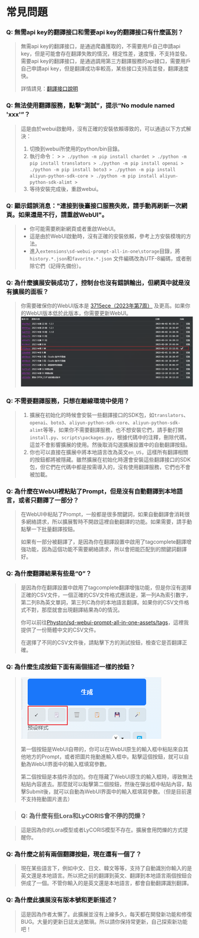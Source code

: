 # 常見問題

### Q: 無需api key的翻譯接口和需要api key的翻譯接口有什麼區別？

> 無需api key的翻譯接口，是通過爬蟲獲取的，不需要用戶自己申請api key，但是可能會存在翻譯失敗的情況，穩定性差，速度慢，不支持並發。需要api key的翻譯接口，是通過調用第三方翻譯服務的api接口，需要用戶自己申請api key，但是翻譯成功率較高，某些接口支持高並發，翻譯速度快。
> 
> 詳情請見：[翻譯接口說明](/zh-tw/TranslationApiConfiguration.md#翻譯接口說明)

### Q: 無法使用翻譯服務，點擊“測試”，提示“No module named 'xxx'”？

> 這是由於webui啟動時，沒有正確的安裝依賴導致的，可以通過以下方式解決：
> 1. 切換到webui所使用的python/bin目錄。
> 2. 執行命令：
     >    ```
     > ./python -m pip install chardet
     > ./python -m pip install translators
     > ./python -m pip install openai
     > ./python -m pip install boto3
     > ./python -m pip install aliyun-python-sdk-core
     > ./python -m pip install aliyun-python-sdk-alimt
     >    ```
> 3. 等待安裝完成後，重啟webui。

### Q: 顯示錯誤消息："連接到後臺接口服務失敗，請手動再刷新一次網頁。如果還是不行，請重啟WebUI"。

> - 你可能需要刷新網頁或者重啟WebUI。
> - 這是由於WebUI啟動時，沒有正確的安裝依賴，參考上方安裝模塊的方法。
> - 進入`extensions\sd-webui-prompt-all-in-one\storage`目錄，將`history.*.json`和`favorite.*.json` 文件編碼改為UTF-8編碼，或者刪除它們（記得先備份）。

### Q: 為什麼擴展安裝成功了，控制台也沒有錯誤輸出，但網頁中就是沒有擴展的面板？

> 你需要確保你的WebUI版本是 [3715ece（2023年第7周）](https://github.com/AUTOMATIC1111/stable-diffusion-webui/commit/3715ece) 及更高。如果你的WebUI版本低於此版本，你需要更新WebUI。
> ![](../assets/images/minimum_version_webui.png)

### Q: 不需要翻譯服務，只想在離線環境中使用？

> 1. 擴展在初始化的時候會安裝一些翻譯接口的SDK包，如`translators`、`openai`、`boto3`、`aliyun-python-sdk-core`、`aliyun-python-sdk-alimt`等等，如果你不需要翻譯服務，也不想安裝它們，請手動打開`install.py`、`scripts\packages.py`，根據代碼中的注釋，刪除代碼，這並不會影響擴展的使用。然後取消勾選擴展設置中的自動翻譯按鈕。
> 2. 你也可以直接在擴展中將本地語言改為英文`en_US`，這樣所有翻譯相關的按鈕都將被隱藏。雖然擴展在初始化時還會安裝這些翻譯接口的SDK包，但它們在代碼中都是按需導入的，沒有使用翻譯服務，它們也不會被加載。

### Q: 為什麼在WebUI裡粘貼了Prompt，但是沒有自動翻譯到本地語言，或者只翻譯了一部分？

> 在WebUI中粘貼了Prompt，一般都是很多關鍵詞，如果自動翻譯會消耗很多網絡請求，所以擴展暫時不開啟這裡自動翻譯的功能。如果需要，請手動點擊一下批量翻譯按鈕。
>
> 如果有一部分被翻譯了，是因為你在翻譯設置中啟用了tagcomplete翻譯增強功能，因為這個功能不需要網絡請求，所以會把能匹配到的關鍵詞翻譯好。

### Q: 為什麼翻譯結果有些是“0”？

> 是因為你在翻譯設置中啟用了tagcomplete翻譯增強功能，但是你沒有選擇正確的CSV文件，一個正確的CSV文件格式應該是，第一列A為索引數字，第二列B為英文單詞，第三列C為你的本地語言翻譯。如果你的CSV文件格式不對，那麼就會出現翻譯結果為0的情況。
>
> 你可以前往[Physton/sd-webui-prompt-all-in-one-assets/tags](https://github.com/Physton/sd-webui-prompt-all-in-one-assets/tree/main/tags)，這裡我提供了一份簡體中文的CSV文件。
>
> 在選擇了不同的CSV文件後，請點擊下方的測試按鈕，檢查它是否翻譯正確。

### Q: 為什麼生成按鈕下面有兩個描述一樣的按鈕？

> ![](../assets/images/paste.png)
>
> 第一個按鈕是WebUI自帶的，你可以在WebUI原生的輸入框中粘貼來自其他地方的Prompt，或者把圖片拖動進輸入框中。點擊這個按鈕，就可以自動為WebUI界面中的輸入框填寫參數。
>
> 第二個按鈕是本插件添加的。你在隱藏了WebUI原生的輸入框時，導致無法粘貼內容進去。那麼就可以點擊第二個按鈕，然後在彈出框中粘貼內容，點擊Submit後，就可以自動為WebUI界面中的輸入框填寫參數。（但是目前還不支持拖動圖片進去）

> ### Q: 為什麼有些Lora和LyCORIS會不停的閃爍？

> 這是因為你的Lora模型或者LyCORIS模型不存在。擴展會用閃爍的方式提醒你。

### Q: 為什麼之前有兩個翻譯按鈕，現在還有一個了？

> 現在某些語言下，例如中文、日文、韓文等等，支持了自動識別你輸入的是英文還是本地語言。所以把之前的翻譯到英文、翻譯到本地語言兩個按鈕合併成了一個。不管你輸入的是英文還是本地語言，都會自動翻譯識別翻譯。

### Q: 為什麼此擴展沒有版本號和更新描述？

> 這是因為作者太懶了。此擴展並沒有上線多久，每天都在開發新功能和修復BUG。大量的更新日誌太過繁瑣。所以請你保持常更新，自己探索新功能吧！